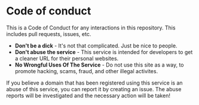 # Code of conduct
This is a Code of Conduct for any interactions in this repository. This includes pull requests, issues, etc.

* **Don't be a dick** - It's not that complicated. Just be nice to people.
* **Don't abuse the service** - This service is intended for developers to get a cleaner URL for their personal websites.
* **No Wrongful Uses Of The Service** - Do not use this site as a way, to promote hacking, scams, fraud, and other illegal activites.

If you believe a domain that has been registered using this service is an abuse of this service, you can report it by creating an issue.
The abuse reports will be investigated and the necessary action will be taken!
